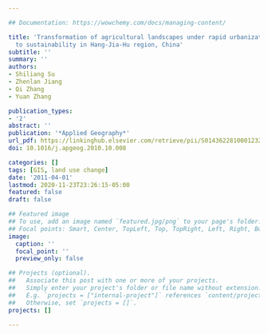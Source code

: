 ```yaml
---

## Documentation: https://wowchemy.com/docs/managing-content/

title: 'Transformation of agricultural landscapes under rapid urbanization: A threat
  to sustainability in Hang-Jia-Hu region, China'
subtitle: ''
summary: ''
authors:
- Shiliang Su
- Zhenlan Jiang
- Qi Zhang
- Yuan Zhang

publication_types:
- '2'
abstract: ''
publication: '*Applied Geography*'
url_pdf: https://linkinghub.elsevier.com/retrieve/pii/S0143622810001232
doi: 10.1016/j.apgeog.2010.10.008

categories: []
tags: [GIS, land use change]
date: '2011-04-01'
lastmod: 2020-11-23T23:26:15-05:00
featured: false
draft: false

## Featured image
## To use, add an image named `featured.jpg/png` to your page's folder.
## Focal points: Smart, Center, TopLeft, Top, TopRight, Left, Right, BottomLeft, Bottom, BottomRight.
image:
  caption: ''
  focal_point: ''
  preview_only: false

## Projects (optional).
##   Associate this post with one or more of your projects.
##   Simply enter your project's folder or file name without extension.
##   E.g. `projects = ["internal-project"]` references `content/project/deep-learning/index.md`.
##   Otherwise, set `projects = []`.
projects: []

---
```

